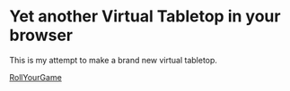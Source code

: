 # Yet another Virtual Tabletop in your browser
This is my attempt to make a brand new virtual tabletop.

[RollYourGame](https://rollyourgame.github.io)

